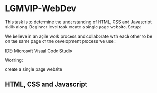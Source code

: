 # LGMVIP-WebDev
This task is to determine the understanding of HTML, CSS and Javascript skills along. Beginner level task create a single page website.
Setup:

We believe in an agile work process and collaborate with each other to be on the same page of the development process we use : 

IDE: Microsoft Visual Code Studio 

Working: 

create a single page website
<h2>HTML, CSS and Javascript </h2>
